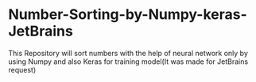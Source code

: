 # Number-Sorting-by-Numpy-keras-JetBrains
This Repository will sort numbers with the help of neural network only by using Numpy and also Keras for training model(It was made for JetBrains request)
